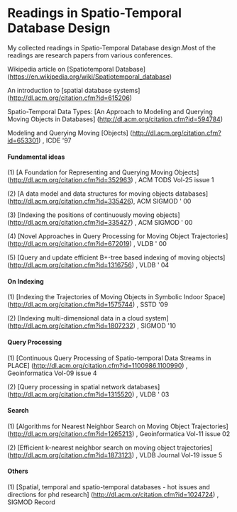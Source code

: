  
# Readings in Spatio-Temporal Database Design

My collected readings in Spatio-Temporal Database design.Most of the readings are research papers from various conferences.


Wikipedia article on [Spatiotemporal Database] (https://en.wikipedia.org/wiki/Spatiotemporal_database)

An introduction to [spatial database systems] (http://dl.acm.org/citation.cfm?id=615206)

Spatio-Temporal Data Types: [An Approach to Modeling and Querying Moving Objects in Databases] (http://dl.acm.org/citation.cfm?id=594784)

Modeling and Querying Moving [Objects] (http://dl.acm.org/citation.cfm?id=653301) , ICDE '97



#### Fundamental ideas  
  (1) [A Foundation for Representing and Querying Moving Objects] (http://dl.acm.org/citation.cfm?id=352963) , ACM TODS Vol-25 issue 1
  
  (2) [A data model and data structures for moving objects databases] (http://dl.acm.org/citation.cfm?id=335426), ACM SIGMOD ' 00 
  
  (3) [Indexing the positions of continuously moving objects] (http://dl.acm.org/citation.cfm?id=335427) , ACM SIGMOD ' 00
  
  (4) [Novel Approaches in Query Processing for Moving Object Trajectories] (http://dl.acm.org/citation.cfm?id=672019) , VLDB ' 00
  
  (5) [Query and update efficient B+-tree based indexing of moving objects] (http://dl.acm.org/citation.cfm?id=1316756) , VLDB ' 04

#### On Indexing
  (1) [Indexing the Trajectories of Moving Objects in Symbolic Indoor Space] (http://dl.acm.org/citation.cfm?id=1575744) , SSTD '09
  
  (2) [Indexing multi-dimensional data in a cloud system]  (http://dl.acm.org/citation.cfm?id=1807232) , SIGMOD '10 

#### Query Processing
  (1) [Continuous Query Processing of Spatio-temporal Data Streams in PLACE] (http://dl.acm.org/citation.cfm?id=1100986.1100990) ,   Geoinformatica Vol-09 issue 4
  
  (2) [Query processing in spatial network databases] (http://dl.acm.org/citation.cfm?id=1315520) , VLDB ' 03
  
#### Search
  (1) [Algorithms for Nearest Neighbor Search on Moving Object Trajectories] (http://dl.acm.org/citation.cfm?id=1265213) , Geoinformatica    Vol-11 issue 02
  
  (2) [Efficient k-nearest neighbor search on moving object trajectories] (http://dl.acm.org/citation.cfm?id=1873123) , VLDB Journal Vol-19 issue 5
  
#### Others
  (1) [Spatial, temporal and spatio-temporal databases - hot issues and directions for phd research] (http://dl.acm.or/citation.cfm?id=1024724) , SIGMOD Record 
  
  
